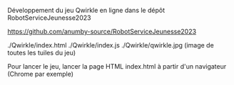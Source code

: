 
Développement du jeu Qwirkle en ligne dans le dépôt RobotServiceJeunesse2023

https://github.com/anumby-source/RobotServiceJeunesse2023

./Qwirkle/index.html
./Qwirkle/index.js
./Qwirkle/qwirkle.jpg (image de toutes les tuiles du jeu)

Pour lancer le jeu, lancer la page HTML index.html à partir d'un navigateur (Chrome par exemple)
